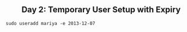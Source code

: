 ## <center> Day 2: Temporary User Setup with Expiry

```apache
sudo useradd mariya -e 2013-12-07
```